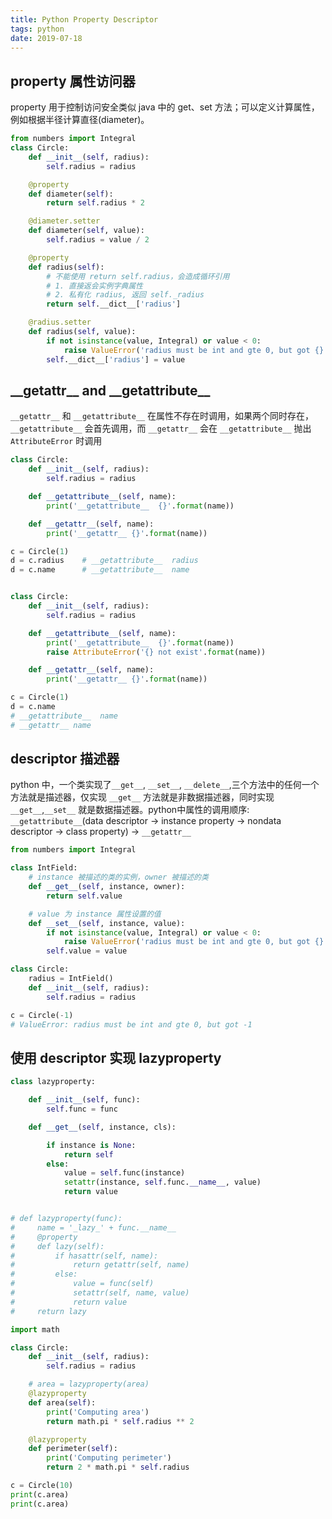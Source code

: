 ```yaml
---
title: Python Property Descriptor
tags: python
date: 2019-07-18
---
```


## property 属性访问器

property 用于控制访问安全类似 java 中的 get、set 方法；可以定义计算属性，例如根据半径计算直径(diameter)。

```python
from numbers import Integral
class Circle:
    def __init__(self, radius):
        self.radius = radius

    @property
    def diameter(self):
        return self.radius * 2

    @diameter.setter
    def diameter(self, value):
        self.radius = value / 2

    @property
    def radius(self):
        # 不能使用 return self.radius，会造成循环引用
        # 1. 直接返会实例字典属性
        # 2. 私有化 radius, 返回 self._radius
        return self.__dict__['radius']

    @radius.setter
    def radius(self, value):
        if not isinstance(value, Integral) or value < 0:
            raise ValueError('radius must be int and gte 0, but got {}'.format(value))
        self.__dict__['radius'] = value
```

## \_\_getattr\_\_ and \_\_getattribute\_\_

`__getattr__` 和 `__getattribute__` 在属性不存在时调用，如果两个同时存在，`__getattribute__` 会首先调用，而 `__getattr__` 会在 `__getattribute__` 抛出 `AttributeError` 时调用

```python
class Circle:
    def __init__(self, radius):
        self.radius = radius

    def __getattribute__(self, name):
        print('__getattribute__  {}'.format(name))

    def __getattr__(self, name):
        print('__getattr__ {}'.format(name))

c = Circle(1)
d = c.radius    # __getattribute__  radius
d = c.name      # __getattribute__  name


class Circle:
    def __init__(self, radius):
        self.radius = radius

    def __getattribute__(self, name):
        print('__getattribute__  {}'.format(name))
        raise AttributeError('{} not exist'.format(name))

    def __getattr__(self, name):
        print('__getattr__ {}'.format(name))

c = Circle(1)
d = c.name
# __getattribute__  name
# __getattr__ name
```

## descriptor 描述器

python 中，一个类实现了`__get__`, `__set__`, `__delete__`,三个方法中的任何一个方法就是描述器，仅实现 `__get__` 方法就是非数据描述器，同时实现`__get__`,`__set__` 就是数据描述器。python中属性的调用顺序: `__getattribute__`(data descriptor -> instance property -> nondata descriptor -> class property) -> `__getattr__`

```python
from numbers import Integral

class IntField:
    # instance 被描述的类的实例，owner 被描述的类
    def __get__(self, instance, owner):
        return self.value

    # value 为 instance 属性设置的值
    def __set__(self, instance, value):
        if not isinstance(value, Integral) or value < 0:
            raise ValueError('radius must be int and gte 0, but got {}'.format(value))
        self.value = value

class Circle:
    radius = IntField()
    def __init__(self, radius):
        self.radius = radius

c = Circle(-1)
# ValueError: radius must be int and gte 0, but got -1
```

## 使用 descriptor 实现 lazyproperty

```python
class lazyproperty:

    def __init__(self, func):
        self.func = func

    def __get__(self, instance, cls):

        if instance is None:
            return self
        else:
            value = self.func(instance)
            setattr(instance, self.func.__name__, value)
            return value


# def lazyproperty(func):
#     name = '_lazy_' + func.__name__
#     @property
#     def lazy(self):
#         if hasattr(self, name):
#             return getattr(self, name)
#         else:
#             value = func(self)
#             setattr(self, name, value)
#             return value
#     return lazy

import math

class Circle:
    def __init__(self, radius):
        self.radius = radius

    # area = lazyproperty(area)
    @lazyproperty
    def area(self):
        print('Computing area')
        return math.pi * self.radius ** 2

    @lazyproperty
    def perimeter(self):
        print('Computing perimeter')
        return 2 * math.pi * self.radius

c = Circle(10)
print(c.area)
print(c.area)
```
